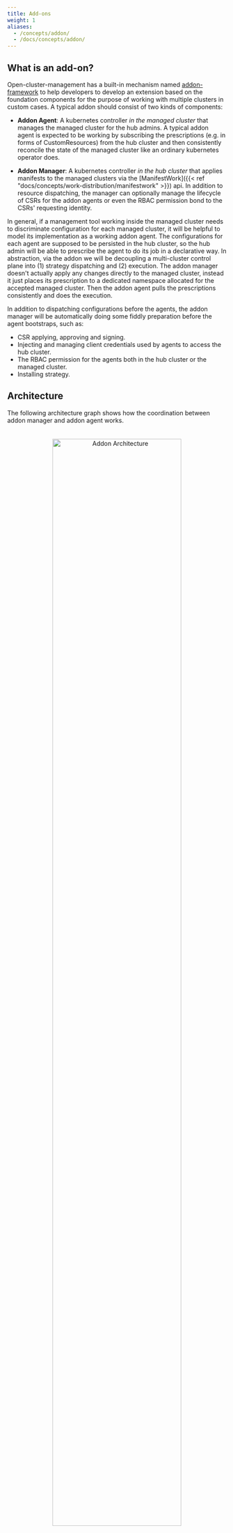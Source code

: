 ```yaml
---
title: Add-ons
weight: 1
aliases:
  - /concepts/addon/
  - /docs/concepts/addon/
---
```




## What is an add-on?

Open-cluster-management has a built-in mechanism named [addon-framework](https://github.com/open-cluster-management-io/addon-framework)
to help developers to develop an extension based on the foundation components
for the purpose of working with multiple clusters in custom cases. A typical
addon should consist of two kinds of components:

- __Addon Agent__: A kubernetes controller *in the managed cluster* that manages
  the managed cluster for the hub admins. A typical addon agent is expected to
  be working by subscribing the prescriptions (e.g. in forms of CustomResources)
  from the hub cluster and then consistently reconcile the state of the managed
  cluster like an ordinary kubernetes operator does.

- __Addon Manager__: A kubernetes controller *in the hub cluster* that applies
  manifests to the managed clusters via the [ManifestWork]({{< ref "docs/concepts/work-distribution/manifestwork" >}})
  api. In addition to resource dispatching, the manager can optionally manage
  the lifecycle of CSRs for the addon agents or even the RBAC permission bond
  to the CSRs' requesting identity.

In general, if a management tool working inside the managed cluster needs to
discriminate configuration for each managed cluster, it will be helpful to model
its implementation as a working addon agent. The configurations for each agent
are supposed to be persisted in the hub cluster, so the hub admin will be able
to prescribe the agent to do its job in a declarative way. In abstraction, via
the addon we will be decoupling a multi-cluster control plane into (1) strategy
dispatching and (2) execution. The addon manager doesn't actually apply any
changes directly to the managed cluster, instead it just places its prescription
to a dedicated namespace allocated for the accepted managed cluster. Then the
addon agent pulls the prescriptions consistently and does the execution.

In addition to dispatching configurations before the agents, the addon manager
will be automatically doing some fiddly preparation before the agent bootstraps,
such as:

- CSR applying, approving and signing.
- Injecting and managing client credentials used by agents to access the hub
  cluster.
- The RBAC permission for the agents both in the hub cluster or the managed
  cluster.
- Installing strategy.

## Architecture

The following architecture graph shows how the coordination between addon manager
and addon agent works.

<div style="text-align: center; padding: 20px;">
   <img src="/addon-architecture.png" alt="Addon Architecture" style="margin: 0 auto; width: 80%">
</div>

## Add-on lifecycle management

Add-on lifecycle management refers to how to enable and disable an add-on on a managed cluster, how to set the add-on installation strategy and rollout strategy. 

Please refer to the [Add-on management]({{< ref "docs/getting-started/installation/addon-management" >}}) for more details.

### Install strategy
InstallStrategy represents that related ManagedClusterAddOns should be installed on certain clusters. 

### Rollout strategy
With the rollout strategy defined in the `ClusterManagementAddOn` API, users can
control the upgrade behavior of the addon when there are changes in the configurations.

## Add-on configurations

Add-on configurations allow users to customize the behavior of add-ons across managed clusters. They include default configurations applicable to all clusters, specific configurations defined per install strategy for groups of clusters, and individual configurations for each managed cluster. This flexibility ensures that each cluster can be tailored to meet its unique requirements while maintaining a consistent management framework. For more details, please refer to the [Add-on management]({{< ref "docs/getting-started/installation/addon-management" >}}) documentation.

## Examples

All available Add-Ons are listed in the [Add-ons and Integrations]({{< ref "docs/getting-started/integration" >}}) section.

The [oddon-contrib](https://github.com/open-cluster-management-io/addon-contrib/tree/main) repository hosts a collection of Open Cluster Management (OCM) addons for staging and testing Proof of Concept (PoC) purposes.

## Add-on Development

[Add-on framework](https://github.com/open-cluster-management-io/addon-framework)
provides a library for developers to develop an add-ons in open-cluster-management
more easily. Please refer to the [add-on development guide]({{< ref "docs/developer-guides/addon/" >}}) for more details.

### Custom signers

The original Kubernetes CSR api only supports three built-in signers:

- "kubernetes.io/kube-apiserver-client"
- "kubernetes.io/kube-apiserver-client-kubelet"
- "kubernetes.io/kubelet-serving"

However in some cases, we need to sign additional custom certificates for the
addon agents which is not used for connecting any kube-apiserver. The addon
manager can be serving as a custom CSR signer controller based on the
addon-framework's extensibility by implementing the signing logic. Note that
after successfully signing the certificates, the framework will also keep
rotating the certificates automatically for the addon.


### Hub credential injection

The addon manager developed base on [addon-framework](https://github.com/open-cluster-management-io/addon-framework)
will automatically persist the signed certificates as secret resource to the
managed clusters after signed by either original Kubernetes CSR controller or
custom signers. The injected secrets will be:

- For "kubernetes.io/kube-apiserver-client" signer, the name will be "<addon name>
  -hub-kubeconfig" with properties:
  - "kubeconfig": a kubeconfig file for accessing hub cluster with the addon's
    identity.
  - "tls.crt": the signed certificate.
  - "tls.key": the private key.
- For custom signer, the name will be "<addon name>-<signer name>-client-cert"
  with properties:
  - "tls.crt": the signed certificate.
  - "tls.key": the private key.

### Auto-install by cluster discovery

The addon manager can automatically install an addon to the managed clusters
upon discovering new clusters by setting the `InstallStrategy` from the
[addon-framework](https://github.com/open-cluster-management-io/addon-framework).
On the other hand, the admin can also manually install the addon for the
clusters by applying `ManagedClusterAddOn` into their cluster namespace.
